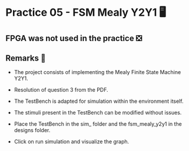 # Practice 05 - FSM Mealy Y2Y1 🖥️

## FPGA was not used in the practice ❎

## Remarks 📝

- The project consists of implementing the Mealy Finite State Machine Y2Y1.
  
- Resolution of question 3 from the PDF.
  
- The TestBench is adapted for simulation within the environment itself.
  
- The stimuli present in the TestBench can be modified without issues.
  
- Place the TestBench in the sim_ folder and the fsm_mealy_y2y1 in the designs folder.
  
- Click on run simulation and visualize the graph.

